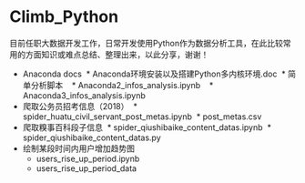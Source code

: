 # Climb_Python
目前任职大数据开发工作，日常开发使用Python作为数据分析工具，在此比较常用的方面知识或难点总结、整理出来，以此分享，谢谢！
* Anaconda docs
  * Anaconda环境安装以及搭建Python多内核环境.doc
  * 简单分析脚本
    * Anaconda2_infos_analysis.ipynb
    * Anaconda3_infos_analysis.ipynb
* 爬取公务员招考信息（2018）
  * spider_huatu_civil_servant_post_metas.ipynb
  * post_metas.csv
* 爬取糗事百科段子信息
  * spider_qiushibaike_content_datas.ipynb
  * spider_qiushibaike_content_datas.py
* 绘制某段时间内用户增加趋势图
  * users_rise_up_period.ipynb
  * users_rise_up_period_data


